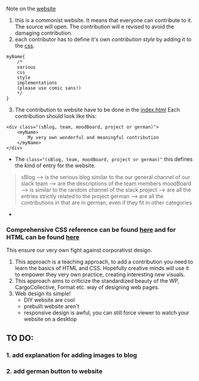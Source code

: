 Note on the [website](https://commoningtoys.github.io/commoningWebsite/)
1. this is a commonist website. It means that everyone can contribute to it. The source will open. The contribution will e revised to avoid the damaging contribution.
2. each contributor has to define it's own _contribution style_ by adding it to the [css](https://github.com/commoningtoys/commoningWebsite/blob/master/style.css).
```
myName{
    /*
    various
    css
    style
    implementations
    (please use comic sans!)
    */
}
```
3. The contribution to website have to be done in the [index.html](https://github.com/commoningtoys/commoningWebsite/blob/master/index.html)
Each contribution should look like this:
```
<div class="(sBlog, team, moodBoard, project or german)">
    <myName>
        My very own wonderful and meaningful contribution
    </myName>
</div>
```
* The `class="(sBlog, team, moodBoard, project or german)"` this defines the kind of entry for the website.
> sBlog --> is the serious blog similar to the our general channel of our slack
> team --> are the descriptions of the team members
> moodBoard --> is similar to the random channel of the slack
> project --> are all the entries strictly related to the project
> german --> are all the contributions in that are in german, even if they fit in other categories
* 
### Comprehensive CSS reference can be found [here](https://www.w3schools.com/cssref/default.asp) and for HTML can be found [here](https://www.w3schools.com/tags/default.asp) 
This ensure our very own fight against corporativst design.
1. This approach is a teaching approach, to add a contribution you need to learn the basics of HTML and CSS. Hopefully creative minds will use it to empower they very own practice, creating interesting new visuals.
2. This approach aims to criticize the standardized beauty of the WP, CargoCollective, Format etc. way of designing web pages.
3. Web design its simple!
    * DIY website are cool
    * prebuilt website aren't
    * responsive design is awful, you can still force viewer to watch your website on a desktop

## TO DO:
### 1. add explanation for adding images to blog
### 2. add german button to website
